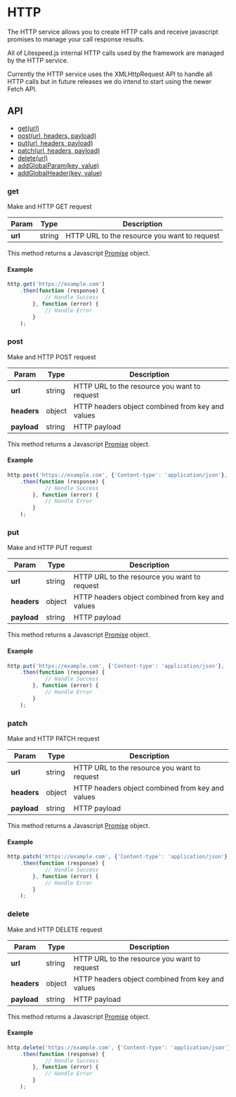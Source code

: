 # HTTP

The HTTP service allows you to create HTTP calls and receive javascript promises to manage your call response results.

All of Litespeed.js internal HTTP calls used by the framework are managed by the HTTP service.

Currently the HTTP service uses the XMLHttpRequest API to handle all HTTP calls but in future releases we do intend to start using the newer Fetch API. 

## API

- [get(url)](#get)
- [post(url, headers, payload)](#post)
- [put(url, headers, payload)](#put)
- [patch(url, headers, payload)](#patch)
- [delete(url)](#delete)
- [addGlobalParam(key, value)](#addGlobalParam)
- [addGlobalHeader(key, value)](#addGlobalHeader)

### get

Make and HTTP GET request

Param | Type | Description
--- | --- | ---
**url** | string | HTTP URL to the resource you want to request

This method returns a Javascript [Promise](https://developer.mozilla.org/en-US/docs/Web/JavaScript/Reference/Global_Objects/Promise) object.

#### Example

```js
http.get('https://example.com')
    .then(function (response) {
            // Handle Success
        }, function (error) {
            // Handle Error
        }
    );
```

### post

Make and HTTP POST request

Param | Type | Description
--- | --- | ---
**url** | string | HTTP URL to the resource you want to request
**headers** | object | HTTP headers object combined from key and values
**payload** | string | HTTP payload

This method returns a Javascript [Promise](https://developer.mozilla.org/en-US/docs/Web/JavaScript/Reference/Global_Objects/Promise) object.

#### Example

```js
http.post('https://example.com', {'Content-type': 'application/json'}, '{name: "John", age: 31, city: "New York"}')
    .then(function (response) {
            // Handle Success
        }, function (error) {
            // Handle Error
        }
    );
```

### put

Make and HTTP PUT request

Param | Type | Description
--- | --- | ---
**url** | string | HTTP URL to the resource you want to request
**headers** | object | HTTP headers object combined from key and values
**payload** | string | HTTP payload

This method returns a Javascript [Promise](https://developer.mozilla.org/en-US/docs/Web/JavaScript/Reference/Global_Objects/Promise) object.

#### Example

```js
http.put('https://example.com', {'Content-type': 'application/json'}, '{name: "John", age: 31, city: "New York"}')
    .then(function (response) {
            // Handle Success
        }, function (error) {
            // Handle Error
        }
    );
```

### patch

Make and HTTP PATCH request

Param | Type | Description
--- | --- | ---
**url** | string | HTTP URL to the resource you want to request
**headers** | object | HTTP headers object combined from key and values
**payload** | string | HTTP payload

This method returns a Javascript [Promise](https://developer.mozilla.org/en-US/docs/Web/JavaScript/Reference/Global_Objects/Promise) object.

#### Example

```js
http.patch('https://example.com', {'Content-type': 'application/json'}, '{name: "John", age: 31, city: "New York"}')
    .then(function (response) {
            // Handle Success
        }, function (error) {
            // Handle Error
        }
    );
```

### delete

Make and HTTP DELETE request

Param | Type | Description
--- | --- | ---
**url** | string | HTTP URL to the resource you want to request
**headers** | object | HTTP headers object combined from key and values
**payload** | string | HTTP payload

This method returns a Javascript [Promise](https://developer.mozilla.org/en-US/docs/Web/JavaScript/Reference/Global_Objects/Promise) object.

#### Example

```js
http.delete('https://example.com', {'Content-type': 'application/json'}, '{name: "John", age: 31, city: "New York"}')
    .then(function (response) {
            // Handle Success
        }, function (error) {
            // Handle Error
        }
    );
```